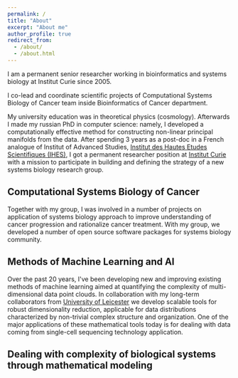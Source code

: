 ```yaml
---
permalink: /
title: "About"
excerpt: "About me"
author_profile: true
redirect_from: 
  - /about/
  - /about.html
---
```


I am a permanent senior researcher working in bioinformatics and systems biology at Institut Curie since 2005.

I co-lead and coordinate scientific projects of Computational Systems Biology of Cancer team inside Bioinformatics of Cancer department.

My university education was in theoretical physics (cosmology). Afterwards I made my russian PhD in computer science:
namely, I developed a computationally effective method for constructing non-linear principal manifolds from the data.
After spending 3 years as a post-doc in a French analogue of Institut of Advanced Studies, <a href="http://www.ihes.fr">Institut des Hautes Etudes Scientifiques (IHES)</a>,
I got a permanent researcher position at <a href="http://curie.fr">Institut Curie</a> with a mission to participate in building and defining
the strategy of a new systems biology research group.


Computational Systems Biology of Cancer
------

Together with my group, I was involved in a number of projects on application of systems biology approach to
improve understanding of cancer progression and rationalize cancer treatment.
With my group, we developed a number of open source software packages for systems biology community.


Methods of Machine Learning and AI
------

Over the past 20 years, I've been developing new and improving existing methods of machine learning
aimed at quantifying the complexity of multi-dimensional data point clouds.
In collaboration with my long-term collaborators from <a href="https://www2.le.ac.uk/centres/mmc">University of Leicester</a> 
we develop scalable tools for robust dimensionality reduction, applicable for data distributions
characterized by non-trivial complex structure and organization. One of the major applications
of these mathematical tools today is for dealing with data coming from single-cell sequencing
technology application.


Dealing with complexity of biological systems through mathematical modeling
------




